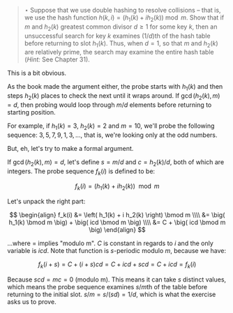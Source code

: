 > $\star$ Suppose that we use double hashing to resolve collisions – that is, we
> use the hash function $h(k, i) = (h_1(k) + i h_2(k)) \bmod m$. Show that if
> $m$ and $h_2(k)$ greatest common divisor $d \ge 1$ for some key $k$, then an
> unsuccessful search for key $k$ examines $(1/d)$th of the hash table before
> returning to slot $h_1(k)$. Thus, when $d = 1$, so that $m$ and $h_2(k)$ are
> relatively prime, the search may examine the entire hash table (_Hint:_ See
> Chapter 31).

This is a bit obvious.

As the book made the argument either, the probe starts with $h_1(k)$ and then
steps $h_2(k)$ places to check the next until it wraps around. If $\gcd(h_2(k),
m) = d$, then probing would loop through $m/d$ elements before returning to
starting position.

For example, if $h_1(k) = 3$, $h_2(k) = 2$ and $m = 10$, we'll probe the
following sequence: $3, 5, 7, 9, 1, 3, \ldots$, that is, we're looking only at
the odd numbers.

But, eh, let's try to make a formal argument.

If $\gcd(h_2(k), m) = d$, let's define $s = m/d$ and $c = h_2(k)/d$, both of
which are integers. The probe sequence $f_k(i)$ is defined to be:

$$ f_k(i) = \left( h_1(k) + i h_2(k) \right) \mod m $$

Let's unpack the right part:

$$
    \begin{align}
      f_k(i) &= \left( h_1(k) + i h_2(k) \right) \bmod m \\\\
             &= \big( h_1(k) \bmod m \big) + \big( icd \bmod m \big) \\\\
             &= C + \big( icd \bmod m \big)
    \end{align}
$$

...where $=$ implies "modulo m". $C$ is constant in regards to $i$ and the only
variable is $icd$. Note that function is $s$-periodic modulo $m$, because we
have:

$$ f_k(i + s) = C + (i + s)cd = C + icd + scd = C + icd = f_k(i) $$

Because $scd = mc = 0$ (modulo m). This means it can take $s$ distinct values,
which means the probe sequence examines $s/m$th of the table before returning to
the initial slot. $s/m = s/(sd) = 1/d$, which is what the exercise asks us to
prove.
